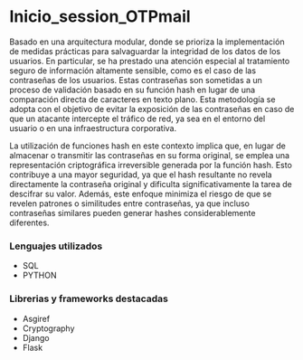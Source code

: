 # Inicio_session_OTPmail

Basado en una arquitectura modular, donde se prioriza la implementación de medidas prácticas para salvaguardar la integridad de los datos de los usuarios. En particular, se ha prestado una atención especial al tratamiento seguro de información altamente sensible, como es el caso de las contraseñas de los usuarios. Estas contraseñas son sometidas a un proceso de validación basado en su función hash en lugar de una comparación directa de caracteres en texto plano. Esta metodología se adopta con el objetivo de evitar la exposición de las contraseñas en caso de que un atacante intercepte el tráfico de red, ya sea en el entorno del usuario o en una infraestructura corporativa.

La utilización de funciones hash en este contexto implica que, en lugar de almacenar o transmitir las contraseñas en su forma original, se emplea una representación criptográfica irreversible generada por la función hash. Esto contribuye a una mayor seguridad, ya que el hash resultante no revela directamente la contraseña original y dificulta significativamente la tarea de descifrar su valor. Además, este enfoque minimiza el riesgo de que se revelen patrones o similitudes entre contraseñas, ya que incluso contraseñas similares pueden generar hashes considerablemente diferentes. 

### Lenguajes utilizados
- SQL
- PYTHON

### Librerias y frameworks destacadas
- Asgiref
- Cryptography
- Django
- Flask

